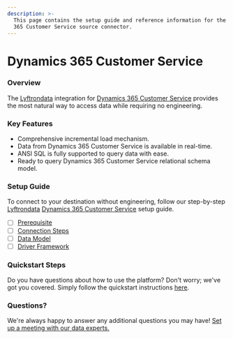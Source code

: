 ```yaml
---
description: >-
  This page contains the setup guide and reference information for the Dynamics
  365 Customer Service source connector.
---
```


# Dynamics 365 Customer Service

### Overview

The [Lyftrondata](https://www.lyftrondata.com/) integration for [Dynamics 365 Customer Service](None/) provides the most natural way to access data while requiring no engineering.

### Key Features

* Comprehensive incremental load mechanism.
* Data from Dynamics 365 Customer Service is available in real-time.
* ANSI SQL is fully supported to query data with ease.
* Ready to query Dynamics 365 Customer Service relational schema model.

### Setup Guide

To connect to your destination without engineering, follow our step-by-step [Lyftrondata](https://www.lyftrondata.com/) [Dynamics 365 Customer Service](None/) setup guide.

* [ ] [Prerequisite](prerequisite.md)
* [ ] [Connection Steps](connection-steps.md)
* [ ] [Data Model](data-model/erd.md)
* [ ] [Driver Framework](driver-framework/)

### Quickstart Steps

Do you have questions about how to use the platform? Don't worry; we've got you covered. Simply follow the quickstart instructions [here](../../).

### Questions? <a href="#questions" id="questions"></a>

We're always happy to answer any additional questions you may have! [Set up a meeting with our data experts.](https://www.lyftrondata.com/book-a-meeting/)
